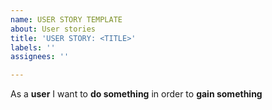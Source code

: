 ```yaml
---
name: USER STORY TEMPLATE
about: User stories
title: 'USER STORY: <TITLE>'
labels: ''
assignees: ''

---
```


As a **user** I want to **do something** in order to **gain something**
